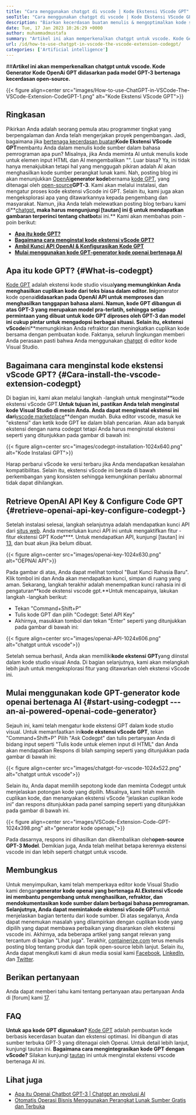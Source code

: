 ```yaml
---
title: "Cara menggunakan chatgpt di vscode | Kode Ekstensi VScode GPT" 
seoTitle: "Cara menggunakan chatgpt di vscode | Kode Ekstensi VScode GPT" 
description: "Biarkan kecerdasan buatan menulis & mengoptimalkan kode sumber menggunakan API OpenAI. Kode Ekstensi VScode GPT ditenagai oleh GPT-3 yang merupakan model NLP open-source." 
date: Tue, 17 Jan 2023 10:26:29 +0000
author: muhammadmustafa
summary: "Artikel ini akan memperkenalkan chatgpt untuk vscode. Kode Generator Kode OpenAI GPT didasarkan pada model GPT-3 bertenaga intelijen open-source." 
url: /id/how-to-use-chatgpt-in-vscode-the-vscode-extension-codegpt/
categories: ['Artificial intelligence']
---
```


##**Artikel ini akan memperkenalkan chatgpt untuk vscode. Kode Generator Kode OpenAi GPT didasarkan pada model GPT-3 bertenaga kecerdasan open-source.**

{{< figure align=center src="images/How-to-use-ChatGPT-in-VSCode-The-VSCode-Extension-CodeGPT-1.png" alt="Kode Ekstensi VScode GPT">}}


## Ringkasan
Pikirkan Anda adalah seorang pemula atau programmer tingkat yang berpengalaman dan Anda telah mengerjakan proyek pengembangan. Jadi, bagaimana jika [bertenaga kecerdasan buatan][1]**Kode Ekstensi VScode GPT**membantu Anda dalam menulis kode sumber dalam bahasa pemrograman apa pun? Misalnya, jika Anda meminta AI untuk menulis kode untuk elemen input HTML dan AI mengembalikan "". Luar biasa?
Ya, ini tidak hanya menakjubkan tetapi hal yang menggugah pikiran adalah AI akan menghasilkan kode sumber perangkat lunak kami. Nah, posting blog ini akan menunjukkan [OpenAi][2]**generator kode**bernama [kode GPT][3], yang ditenagai oleh [open-source][4]**GPT-3**. Kami akan melalui instalasi, dan mengatur proses kode ekstensi vScode ini GPT. Selain itu, kami juga akan mengeksplorasi apa yang ditawarkannya kepada pengembang dan masyarakat. Namun, jika Anda telah melewatkan posting blog terbaru kami di**[chatgpt][5]**, maka harus mengunjungi [tautan] ini [6] untuk mendapatkan gambaran terperinci tentang chatbot**ai ini.**
Kami akan membahas poin -poin berikut:
* [**Apa itu kode GPT?**][7]
* [**Bagaimana cara menginstal kode ekstensi vScode GPT?**][8]
* [**Ambil Kunci API OpenAI & Konfigurasikan Kode GPT**][9]
* [**Mulai menggunakan kode GPT-generator kode openai bertenaga AI**][10]

## Apa itu kode GPT?   {#What-is-codegpt}
[Kode GPT][3] adalah ekstensi kode studio visual**yang memungkinkan Anda menghasilkan cuplikan kode dari teks biasa dalam editor. Ini**generator kode openai**didasarkan pada OpenAI API untuk memproses dan menghasilkan tanggapan bahasa alami. Namun, kode GPT dibangun di atas GPT-3 yang merupakan model pra-terlatih, sehingga setiap permintaan yang dibuat untuk kode GPT diproses oleh GPT-3 dan model ini cukup pintar untuk mengadopsi berbagai situasi. Selain itu, ekstensi vScode**ini**memungkinkan Anda refraktor dan meningkatkan cuplikan kode bersama dengan pembuatan kode. Faktanya, seluruh lingkungan memberi Anda perasaan pasti bahwa Anda menggunakan [chatgpt][11] di editor kode Visual Studio.

## Bagaimana cara menginstal kode ekstensi vScode GPT?   {#Cara-install-the-vscode-extension-codegpt}
Di bagian ini, kami akan melalui langkah -langkah untuk menginstal**kode ekstensi vScode GPT.**Untuk tujuan ini, pastikan Anda telah menginstal kode Visual Studio di mesin Anda. Anda dapat menginstal ekstensi ini dari**[vscode marketplace][12]**dengan mudah.
Buka editor vscode, masuk ke "ekstensi" dan ketik kode GPT ke dalam bilah pencarian. Akan ada banyak ekstensi dengan nama codegpt tetapi Anda harus menginstal ekstensi seperti yang ditunjukkan pada gambar di bawah ini:

{{< figure align=center src="images/codegpt-installation-1024x640.png" alt="Kode Instalasi GPT">}}

Harap perbarui vScode ke versi terbaru jika Anda mendapatkan kesalahan kompatibilitas. Selain itu, ekstensi vScode ini berada di bawah perkembangan yang konsisten sehingga kemungkinan perilaku abnormal tidak dapat dihilangkan.

## Retrieve OpenAI API Key & Configure Code GPT   {#retrieve-openai-api-key-configure-codegpt-}
Setelah instalasi selesai, langkah selanjutnya adalah mendapatkan kunci API dari [situs web][13]. Anda memerlukan kunci API ini untuk mengaktifkan fitur -fitur ekstensi GPT Kode****. Untuk mendapatkan API, kunjungi [tautan] ini [13], dan buat akun jika belum dibuat.

{{< figure align=center src="images/openai-key-1024x630.png" alt="OEPNAI API">}}

Pada gambar di atas, Anda dapat melihat tombol "Buat Kunci Rahasia Baru". Klik tombol ini dan Anda akan mendapatkan kunci, simpan di ruang yang aman. Sekarang, langkah terakhir adalah menempatkan kunci rahasia ini di pengaturan**kode ekstensi vscode gpt.**Untuk mencapainya, lakukan langkah -langkah berikut:
  * Tekan "Command+Shift+P"
  * Tulis kode GPT dan pilih "Codegpt: Setel API Key"
  * Akhirnya, masukkan tombol dan tekan "Enter" seperti yang ditunjukkan pada gambar di bawah ini:

{{< figure align=center src="images/openai-API-1024x606.png" alt="chatgpt untuk vscode">}}

Setelah semua berhasil, Anda akan memiliki**kode ekstensi GPT**yang diinstal dalam kode studio visual Anda. Di bagian selanjutnya, kami akan melangkah lebih jauh untuk mengeksplorasi fitur yang ditawarkan oleh ekstensi vScode ini.

## Mulai menggunakan kode GPT-generator kode openai bertenaga AI   {#start-using-codegpt --- an-ai-powered-openai-code-generator}
Sejauh ini, kami telah mengatur kode ekstensi GPT dalam kode studio visual. Untuk memanfaatkan ini**kode ekstensi vScode GPT**, tekan "Command+Shift+P" Pilih "Ask Codegpt" dan tulis pertanyaan Anda di bidang input seperti "Tulis kode untuk elemen input di HTML" dan Anda akan mendapatkan Respons di bilah samping seperti yang ditunjukkan pada gambar di bawah ini:

{{< figure align=center src="images/chatgpt-for-vscode-1024x522.png" alt="chatgpt untuk vscode">}}

Selain itu, Anda dapat memilih sepotong kode dan meminta Codegpt untuk menjelaskan potongan kode yang dipilih. Misalnya, kami telah memilih cuplikan kode, dan menanyakan ekstensi vScode “jelaskan cuplikan kode ini” dan respons ditunjukkan pada panel samping seperti yang ditunjukkan pada gambar di bawah ini.

{{< figure align=center src="images/VSCode-Extension-Code-GPT-1024x398.png" alt="generator kode openapi,">}}

Pada dasarnya, respons ini dihasilkan dan dikembalikan oleh**open-source GPT-3 Model**. Demikian juga, Anda telah melihat betapa kerennya ekstensi vscode ini dan lebih seperti chatgpt untuk vscode.

## Membungkus
Untuk menyimpulkan, kami telah memperkaya editor kode Visual Studio kami dengan**generator kode openai yang bertenaga AI.**Ekstensi vScode ini membantu pengembang untuk menghasilkan, refraktor, dan mendokumentasikan kode sumber dalam berbagai bahasa pemrograman. Selanjutnya, Anda dapat meminta**kode ekstensi vScode GPT**untuk menjelaskan bagian tertentu dari kode sumber. Di atas segalanya, Anda dapat menemukan masalah yang dilampirkan dengan cuplikan kode yang dipilih yang dapat membawa perbaikan yang disarankan oleh ekstensi vscode ini. Akhirnya, ada beberapa artikel yang sangat relevan yang tercantum di bagian "Lihat juga".
Terakhir, [containerize.com][4] terus menulis posting blog tentang produk dan topik open-source lebih lanjut. Selain itu, Anda dapat mengikuti kami di akun media sosial kami [Facebook][14], [LinkedIn][15], dan [Twitter][16].

## Berikan pertanyaan
Anda dapat memberi tahu kami tentang pertanyaan atau pertanyaan Anda di [forum] kami [17].

## FAQ
**Untuk apa kode GPT digunakan?**
[Kode GPT][3] adalah pembuatan kode berbasis kecerdasan buatan dan ekstensi optimasi. Ini dibangun di atas sumber terbuka GPT-3 yang ditenagai oleh Openai. Untuk detail lebih lanjut, kunjungi tautan ini.
**Bagaimana cara mengintegrasikan kode GPT dengan vScode?**
Silakan kunjungi [tautan][9] ini untuk menginstal ekstensi vscode bertenaga AI ini.

## Lihat juga
  * [Apa itu Openai Chatbot GPT-3 | Chatgpt an revolusi AI][6]
  * [Otomatis Operasi Bisnis Menggunakan Perangkat Lunak Sumber Gratis dan Terbuka][18]

  
[1]: https://blog.containerize.com/category/artificial-intelligence/
[2]: https://openai.com/
[3]: https://marketplace.visualstudio.com/items?itemName=timkmecl.codegpt3
[4]: https://www.containerize.com/
[5]: https://en.wikipedia.org/wiki/GPT-3
[6]: https://blog.containerize.com/artificial-intelligence/what-is-openai-chatbot-gpt-3-chatgpt-an-ai-revolution/
[7]: #What-is-CodeGPT
[8]: #How-to-install-the-VSCode-extension-CodeGPT
[9]: #Retrieve-OpenAI-API-Key-configure-CodeGPT-
[10]: #Start-using-CodeGPT---an-AI-Powered-OpenAI-Code-Generator
[11]: https://openai.com/blog/chatgpt/
[12]: https://marketplace.visualstudio.com/vscode
[13]: https://beta.openai.com/account/api-keys
[14]: https://web.facebook.com/containerize
[15]: https://www.linkedin.com/company/containerize/
[16]: https://twitter.com/containerize_co
[17]: https://forum.containerize.com/
[18]: https://blog.containerize.com/blogging/automate-business-operations-using-open-source-software/
